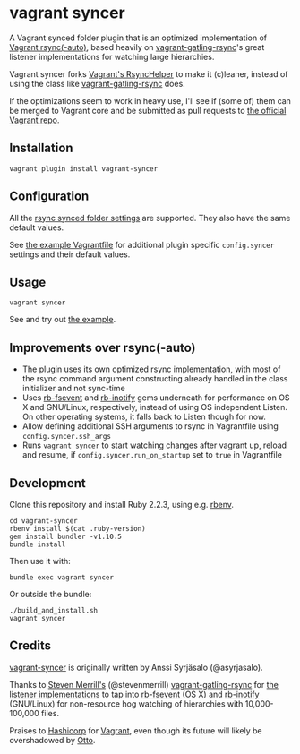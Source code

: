 # vagrant syncer

A Vagrant synced folder plugin that is an optimized implementation of [Vagrant rsync(-auto)](https://github.com/mitchellh/vagrant/tree/b721eb62cfbfa93895d0d4cf019436ab6b1df05d/plugins/synced_folders/rsync), based heavily on [vagrant-gatling-rsync](https://github.com/smerrill/vagrant-gatling-rsync)'s great listener implementations for watching large hierarchies.

Vagrant syncer forks [Vagrant's RsyncHelper](https://github.com/mitchellh/vagrant/blob/b721eb62cfbfa93895d0d4cf019436ab6b1df05d/plugins/synced_folders/rsync/helper.rb)
to make it (c)leaner, instead of using the class like [vagrant-gatling-rsync](https://github.com/smerrill/vagrant-gatling-rsync) does.

If the optimizations seem to work in heavy use, I'll see if (some of) them
can be merged to Vagrant core and be submitted as pull requests to
[the official Vagrant repo](https://github.com/mitchellh/vagrant).


## Installation

    vagrant plugin install vagrant-syncer


## Configuration

All the [rsync synced folder settings](https://docs.vagrantup.com/v2/synced-folders/rsync.html) are supported.
They also have the same default values.

See [the example Vagrantfile](https://github.com/asyrjasalo/vagrant-syncer/blob/master/example/Vagrantfile)
for additional plugin specific ```config.syncer``` settings and their default values.


## Usage

    vagrant syncer

See and try out [the example](https://github.com/asyrjasalo/vagrant-syncer/tree/master/example).

## Improvements over rsync(-auto)

- The plugin uses its own optimized rsync implementation, with most of the rsync command argument constructing already handled in the class initializer and not sync-time
- Uses [rb-fsevent](https://github.com/thibaudgg/rb-fsevent) and [rb-inotify](https://github.com/nex3/rb-inotify) gems underneath for performance on OS X and GNU/Linux, respectively, instead of using OS independent Listen. On other operating systems, it falls back to Listen though for now.
- Allow defining additional SSH arguments to rsync in Vagrantfile using ```config.syncer.ssh_args```
- Runs ```vagrant syncer``` to start watching changes after vagrant up, reload and resume, if ```config.syncer.run_on_startup``` set to ```true``` in Vagrantfile


## Development

Clone this repository and install Ruby 2.2.3, using e.g. [rbenv](https://github.com/sstephenson/rbenv).

    cd vagrant-syncer
    rbenv install $(cat .ruby-version)
    gem install bundler -v1.10.5
    bundle install

Then use it with:

    bundle exec vagrant syncer

Or outside the bundle:

    ./build_and_install.sh
    vagrant syncer


## Credits

[vagrant-syncer](https://github.com/asyrjasalo/vagrant-syncer) is originally written by Anssi Syrjäsalo (@asyrjasalo).

Thanks to [Steven Merrill's](https://github.com/smerrill) (@stevenmerrill) [vagrant-gatling-rsync](https://github.com/smerrill/vagrant-gatling-rsync)
for [the listener implementations](https://github.com/smerrill/vagrant-gatling-rsync/tree/master/lib/vagrant-gatling-rsync/listen) to tap into [rb-fsevent](https://github.com/thibaudgg/rb-fsevent) (OS X)
and [rb-inotify](https://github.com/nex3/rb-inotify) (GNU/Linux) for non-resource hog watching of hierarchies with 10,000-100,000 files.

Praises to [Hashicorp](https://github.com/hashicorp) for [Vagrant](https://github.com/mitchellh/vagrant), even though its
future will likely be overshadowed by [Otto](https://github.com/hashicorp/otto).
